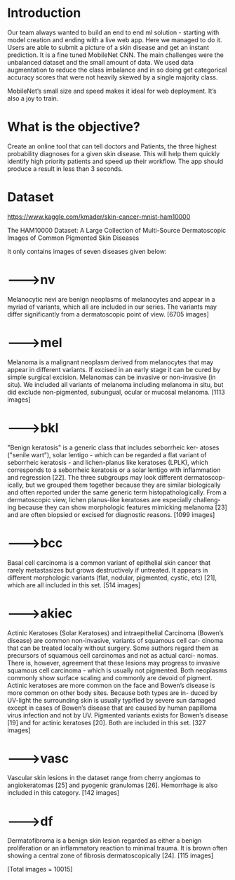 # Introduction

Our team always wanted to build an end to end ml solution - starting with model creation and ending with a live web app. Here we managed to do it. Users are able to submit a picture of a skin disease and get an instant prediction. It is a fine tuned MobileNet CNN. The main challenges were the unbalanced dataset and the small amount of data. We used data augmentation to reduce the class imbalance and in so doing get categorical accuracy scores that were not heavily skewed by a single majority class.

MobileNet’s small size and speed makes it ideal for web deployment. It’s also a joy to train.

# What is the objective?

Create an online tool that can tell doctors and Patients, the three highest probability diagnoses for a given skin disease. This will help them quickly identify high priority patients and speed up their workflow. The app should produce a result in less than 3 seconds.

# Dataset 
https://www.kaggle.com/kmader/skin-cancer-mnist-ham10000

The HAM10000 Dataset: A Large Collection of Multi-Source Dermatoscopic Images of Common Pigmented Skin Diseases

It only contains images of seven diseases given below:

# --->nv
Melanocytic nevi are benign neoplasms of melanocytes and appear in a myriad of variants, which all are included in our series. The variants may differ significantly from a dermatoscopic point of view.
[6705 images]

# --->mel
Melanoma is a malignant neoplasm derived from melanocytes that may appear in different variants. If excised in an early stage it can be cured by simple surgical excision. Melanomas can be invasive or non-invasive (in situ). We included all variants of melanoma including melanoma in situ, but did exclude non-pigmented, subungual, ocular or mucosal melanoma.
[1113 images]

# --->bkl
"Benign keratosis" is a generic class that includes seborrheic ker- atoses ("senile wart"), solar lentigo - which can be regarded a flat variant of seborrheic keratosis - and lichen-planus like keratoses (LPLK), which corresponds to a seborrheic keratosis or a solar lentigo with inflammation and regression [22]. The three subgroups may look different dermatoscop- ically, but we grouped them together because they are similar biologically and often reported under the same generic term histopathologically. From a dermatoscopic view, lichen planus-like keratoses are especially challeng- ing because they can show morphologic features mimicking melanoma [23] and are often biopsied or excised for diagnostic reasons.
[1099 images]

# --->bcc
Basal cell carcinoma is a common variant of epithelial skin cancer that rarely metastasizes but grows destructively if untreated. It appears in different morphologic variants (flat, nodular, pigmented, cystic, etc) [21], which are all included in this set.
[514 images]

# --->akiec
Actinic Keratoses (Solar Keratoses) and intraepithelial Carcinoma (Bowen’s disease) are common non-invasive, variants of squamous cell car- cinoma that can be treated locally without surgery. Some authors regard them as precursors of squamous cell carcinomas and not as actual carci- nomas. There is, however, agreement that these lesions may progress to invasive squamous cell carcinoma - which is usually not pigmented. Both neoplasms commonly show surface scaling and commonly are devoid of pigment. Actinic keratoses are more common on the face and Bowen’s disease is more common on other body sites. Because both types are in- duced by UV-light the surrounding skin is usually typified by severe sun damaged except in cases of Bowen’s disease that are caused by human papilloma virus infection and not by UV. Pigmented variants exists for Bowen’s disease [19] and for actinic keratoses [20]. Both are included in this set.
[327 images]

# --->vasc
Vascular skin lesions in the dataset range from cherry angiomas to angiokeratomas [25] and pyogenic granulomas [26]. Hemorrhage is also included in this category.
[142 images]

# --->df
Dermatofibroma is a benign skin lesion regarded as either a benign proliferation or an inflammatory reaction to minimal trauma. It is brown often showing a central zone of fibrosis dermatoscopically [24].
[115 images]


[Total images = 10015]
